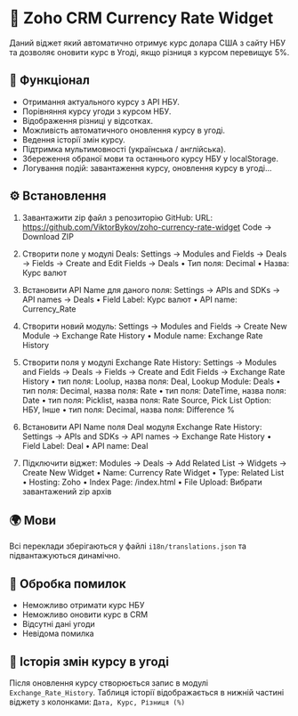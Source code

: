 # 💱 Zoho CRM Currency Rate Widget

Даний віджет який автоматично отримує курс долара США з сайту НБУ та дозволяє оновити курс в Угоді, якщо різниця з курсом перевищує 5%.

## 🔧 Функціонал

- Отримання актуального курсу з API НБУ.
- Порівняння курсу угоди з курсом НБУ.
- Відображення різниці у відсотках.
- Можливість автоматичного оновлення курсу в угоді.
- Ведення історії змін курсу.
- Підтримка мультимовності (українська / англійська).
- Збереження обраної мови та останнього курсу НБУ у localStorage.
- Логування подій: завантаження курсу, оновлення курсу в угоді...

## ⚙️ Встановлення

1. Завантажити zip файл з репозиторію GitHub:
   URL: https://github.com/ViktorBykov/zoho-currency-rate-widget
   Code -> Download ZIP
   
2. Створити поле у модулі Deals:
   Settings -> Modules and Fields -> Deals -> Fields -> Create and Edit Fields -> Deals
   • Тип поля: Decimal
   • Назва: Курс валют

3. Встановити API Name для даного поля:
   Settings -> APIs and SDKs -> API names -> Deals
   • Field Label: Курс валют
   • API name: Currency_Rate
   
4. Створити новий модуль:
   Settings -> Modules and Fields -> Create New Module -> Exchange Rate History
   • Module name: Exchange Rate History

5. Створити поля у модулі Exchange Rate History: 
   Settings -> Modules and Fields -> Deals -> Fields -> Create and Edit Fields -> Exchange Rate History
   • тип поля: Loolup, назва поля: Deal, Lookup Module: Deals
   • тип поля: Decimal, назва поля: Rate
   • тип поля: DateTime, назва поля: Date
   • тип поля: Picklist, назва поля: Rate Source, Pick List Option: НБУ, Інше
   • тип поля: Decimal, назва поля: Difference %
   
6. Встановити API Name поля Deal модуля Exchange Rate History:
   Settings -> APIs and SDKs -> API names -> Exchange Rate History
   • Field Label: Deal
   • API name: Deal

7. Підключити віджет:
   Modules -> Deals -> Add Related List -> Widgets -> Create New Widget
   • Name: Currency Rate Widget
   • Type: Related List
   • Hosting: Zoho
   • Index Page: /index.html
   • File Upload: Вибрати завантажений zip архів
   

## 🌍 Мови

Всі переклади зберігаються у файлі `i18n/translations.json` та підвантажуються динамічно.


## 🚨 Обробка помилок

- Неможливо отримати курс НБУ
- Неможливо оновити курс в CRM
- Відсутні дані угоди
- Невідома помилка

## 📅 Історія змін курсу в угоді

Після оновлення курсу створюється запис в модулі `Exchange_Rate_History`.
Таблиця історії відображається в нижній частині віджету з колонками: `Дата, Курс, Різниця (%)`
